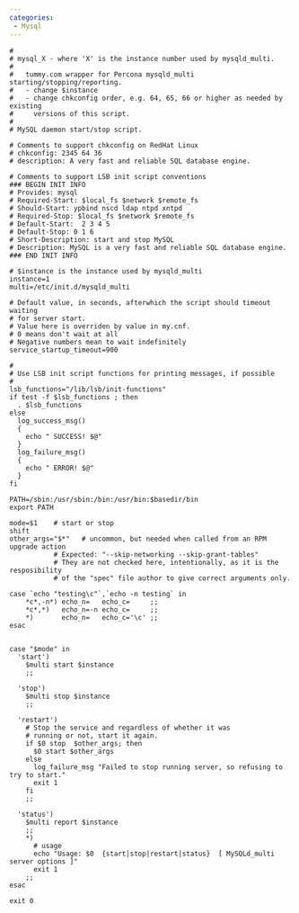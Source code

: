 ```yaml
---
categories:
 - Mysql
---
```

    #
    # mysql_X - where 'X' is the instance number used by mysqld_multi.
    #
    #   tummy.com wrapper for Percona mysqld_multi starting/stopping/reporting.
    #   - change $instance
    #   - change chkconfig order, e.g. 64, 65, 66 or higher as needed by existing
    #     versions of this script.
    #
    # MySQL daemon start/stop script.

    # Comments to support chkconfig on RedHat Linux
    # chkconfig: 2345 64 36
    # description: A very fast and reliable SQL database engine.

    # Comments to support LSB init script conventions
    ### BEGIN INIT INFO
    # Provides: mysql
    # Required-Start: $local_fs $network $remote_fs
    # Should-Start: ypbind nscd ldap ntpd xntpd
    # Required-Stop: $local_fs $network $remote_fs
    # Default-Start:  2 3 4 5
    # Default-Stop: 0 1 6
    # Short-Description: start and stop MySQL
    # Description: MySQL is a very fast and reliable SQL database engine.
    ### END INIT INFO

    # $instance is the instance used by mysqld_multi
    instance=1
    multi=/etc/init.d/mysqld_multi
     
    # Default value, in seconds, afterwhich the script should timeout waiting
    # for server start. 
    # Value here is overriden by value in my.cnf. 
    # 0 means don't wait at all
    # Negative numbers mean to wait indefinitely
    service_startup_timeout=900

    #
    # Use LSB init script functions for printing messages, if possible
    #
    lsb_functions="/lib/lsb/init-functions"
    if test -f $lsb_functions ; then
      . $lsb_functions
    else
      log_success_msg()
      {
        echo " SUCCESS! $@"
      }
      log_failure_msg()
      {
        echo " ERROR! $@"
      }
    fi

    PATH=/sbin:/usr/sbin:/bin:/usr/bin:$basedir/bin
    export PATH

    mode=$1    # start or stop
    shift
    other_args="$*"   # uncommon, but needed when called from an RPM upgrade action
               # Expected: "--skip-networking --skip-grant-tables"
               # They are not checked here, intentionally, as it is the resposibility
               # of the "spec" file author to give correct arguments only.

    case `echo "testing\c"`,`echo -n testing` in
        *c*,-n*) echo_n=   echo_c=     ;;
        *c*,*)   echo_n=-n echo_c=     ;;
        *)       echo_n=   echo_c='\c' ;;
    esac


    case "$mode" in
      'start')
        $multi start $instance
        ;;

      'stop')
        $multi stop $instance
        ;;

      'restart')
        # Stop the service and regardless of whether it was
        # running or not, start it again.
        if $0 stop  $other_args; then
          $0 start $other_args
        else
          log_failure_msg "Failed to stop running server, so refusing to try to start."
          exit 1
        fi
        ;;

      'status')
        $multi report $instance
        ;;
        *)
          # usage
          echo "Usage: $0  {start|stop|restart|status}  [ MySQLd_multi server options ]"
          exit 1
        ;;
    esac

    exit 0

